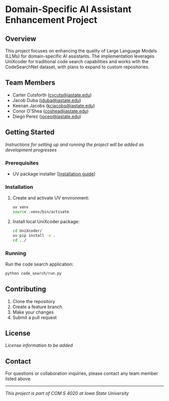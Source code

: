 # Domain-Specific AI Assistant Enhancement Project

## Overview
This project focuses on enhancing the quality of Large Language Models (LLMs) for domain-specific AI assistants.
The implementation leverages UniXcoder for traditional code search capabilities and works with the CodeSearchNet dataset, with plans to expand to custom repositories.

## Team Members
- Carter Cutsforth (cvcuts@iastate.edu)
- Jacob Duba (jduba@iastate.edu)
- Keenan Jacobs (kcjacobs@iastate.edu)
- Conor O'Shea (coshea@iastate.edu)
- Diego Perez (joceo@iastate.edu)

## Getting Started
*Instructions for setting up and running the project will be added as development progresses*

### Prerequisites
- UV package installer ([Installation guide](https://github.com/astral-sh/uv))

### Installation
1. Create and activate UV environment:
   ```bash
   uv venv
   source .venv/bin/activate
   ```
2. Install local UniXcoder package:
   ```bash
   cd UniXcoder/
   uv pip install -e .
   cd ../
   ```

### Running
Run the code search application:
```bash
python code_search/run.py
```

## Contributing
1. Clone the repository
2. Create a feature branch
3. Make your changes
4. Submit a pull request

## License
*License information to be added*

## Contact
For questions or collaboration inquiries, please contact any team member listed above.

---
*This project is part of COM S 4020 at Iowa State University*
